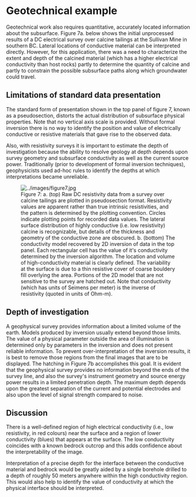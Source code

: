 # Geotechnical example

Geotechnical work also requires quantitative, accurately located
information about the subsurface. Figure 7a. below shows the initial
unprocessed results of a DC electrical survey over calcine tailings at
the Sullivan Mine in southern BC. Lateral locations of conductive
material can be interpreted directly. However, for this application,
there was a need to characterize the extent and depth of the calcined
material (which has a higher electrical conductivity than host rocks)
partly to determine the quantity of calcine and partly to constrain the
possible subsurface paths along which groundwater could travel.

## Limitations of standard data presentation

The standard form of presentation shown in the top panel of figure 7,
known as a pseudosection, distorts the actual distribution of subsurface
physical properties. Note that no vertical axis scale is provided.
Without formal inversion there is no way to identify the position and
value of electrically conductive or resistive materials that gave rise
to the observed data.

Also, with resistivity surveys it is important to estimate the depth of
investigation because the ability to resolve geology at depth depends
upon survey geometry and subsurface conductivity as well as the current
source power. Traditionally (prior to development of formal inversion
techniques), geophysicists used ad-hoc rules to identify the depths at
which interpretations became unreliable.

<figure class="align-right">
<img src="../images/figure7.jpg" alt="../images/figure7.jpg" />
<figcaption>Figure 7: a. (top) Raw DC resistivity data from a survey
over calcine tailings are plotted in pseudosection format. Resistivity
values are apparent rather than true intrinsic resistivities, and the
pattern is determined by the plotting convention. Circles indicate
plotting points for recorded data values. The lateral surface
distribution of highly conductive (i.e. low resistivity) calcine is
recognizable, but details of the thickness and geometry of the
conductive zone are obscured. b. (bottom) The conductivity model
recovered by 2D inversion of data in the top panel. Each rectangular
cell has the value of it's conductivity determined by the inversion
algorithm. The location and volume of high-conductivity material is
clearly defined. The variability at the surface is due to a thin
resistive cover of coarse bouldery fill overlying the area. Portions of
the 2D model that are not sensitive to the survey are hatched out. Note
that conductivity (which has units of Seimens per meter) is the inverse
of resistivity (quoted in units of Ohm-m).</figcaption>
</figure>

## Depth of investigation

A geophysical survey provides information about a limited volume of the
earth. Models produced by inversion usually extend beyond those limits.
The value of a physical parameter outside the area of illumination is
determined only by parameters in the inversion and does not present
reliable information. To prevent over-interpretation of the inversion
results, it is best to remove those regions from the final images that
are to be displayed. The hatching in Figure 7b accomplishes this goal.
It is evident that the geophysical survey provides no information beyond
the ends of the survey line, and also the survey's instrument geometry
and source energy power results in a limited penetration depth. The
maximum depth depends upon the greatest separation of the current and
potential electrodes and also upon the level of signal strength compared
to noise.

## Discussion

There is a well-defined region of high electrical conductivity (i.e.,
low resistivity, in red colours) near the surface and a region of lower
conductivity (blues) that appears at the surface. The low conductivity
coincides with a known bedrock outcrop and this adds confidence about
the interpretability of the image.

Interpretation of a precise depth for the interface between the
conductive material and bedrock would be greatly aided by a single
borehole drilled to a depth of roughly 50 meters anywhere within the
high conductivity region. This would also help to identify the value of
conductivity at which the physical interface should be interpreted.
